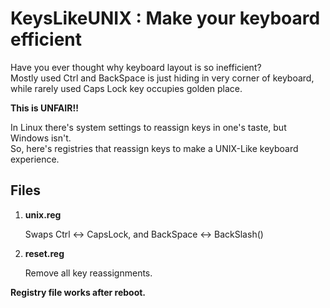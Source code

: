 # KeysLikeUNIX : Make your keyboard efficient

Have you ever thought why keyboard layout is so inefficient?\
Mostly used Ctrl and BackSpace is just hiding in very corner of keyboard,\
while rarely used Caps Lock key occupies golden place.

**This is UNFAIR!!**

In Linux there's system settings to reassign keys in one's taste, but Windows isn't.\
So, here's registries that reassign keys to make a UNIX-Like keyboard experience.

## Files

1. **unix.reg**

   Swaps Ctrl <-> CapsLock, and BackSpace <-> BackSlash(\)
   
   
2. **reset.reg**

   Remove all key reassignments.


**Registry file works after reboot.**